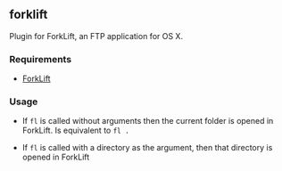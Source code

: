 ## forklift

Plugin for ForkLift, an FTP application for OS X.

### Requirements

* [ForkLift](http://forkliftapp.com/forklift/)

### Usage

* If `fl` is called without arguments then the current folder is opened in ForkLift. Is equivalent to `fl .`

* If `fl` is called with a directory as the argument, then that directory is opened in ForkLift